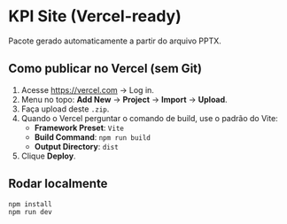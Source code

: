 # KPI Site (Vercel-ready)

Pacote gerado automaticamente a partir do arquivo PPTX.

## Como publicar no Vercel (sem Git)

1. Acesse https://vercel.com -> Log in.
2. Menu no topo: **Add New** → **Project** → **Import** → **Upload**.
3. Faça upload deste `.zip`.
4. Quando o Vercel perguntar o comando de build, use o padrão do Vite:
   - **Framework Preset**: `Vite`
   - **Build Command**: `npm run build`
   - **Output Directory**: `dist`
5. Clique **Deploy**.

## Rodar localmente
```bash
npm install
npm run dev
```
